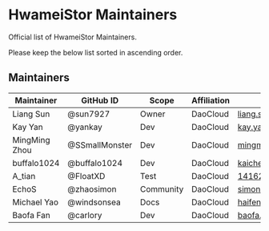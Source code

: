 # HwameiStor Maintainers

Official list of HwameiStor Maintainers.

Please keep the below list sorted in ascending order.

## Maintainers

| Maintainer    | GitHub ID      | Scope     | Affiliation | Email                       |
| ------------- | -------------- | --------- | ----------- | --------------------------- |
| Liang Sun     | @sun7927       | Owner     | DaoCloud    | <liang.sun@daocloud.io>     |
| Kay Yan       | @yankay        | Dev       | DaoCloud    | <kay.yan@daocloud.io>       |
| MingMing Zhou | @SSmallMonster | Dev       | DaoCloud    | <mingming.zhou@daocloud.io> |
| buffalo1024   | @buffalo1024   | Dev       | DaoCloud    | <kaichen.yi@daocloud.io>    |
| A_tian        | @FloatXD       | Test      | DaoCloud    | <1416297674@qq.com>         |
| EchoS         | @zhaosimon     | Community | DaoCloud    | <simon.zhao@daocloud.io>    |
| Michael Yao   | @windsonsea    | Docs      | DaoCloud    | <haifeng.yao@daocloud.io>   |
| Baofa Fan     | @carlory       | Dev       | DaoCloud    | <baofa.fan@daocloud.io>     |
